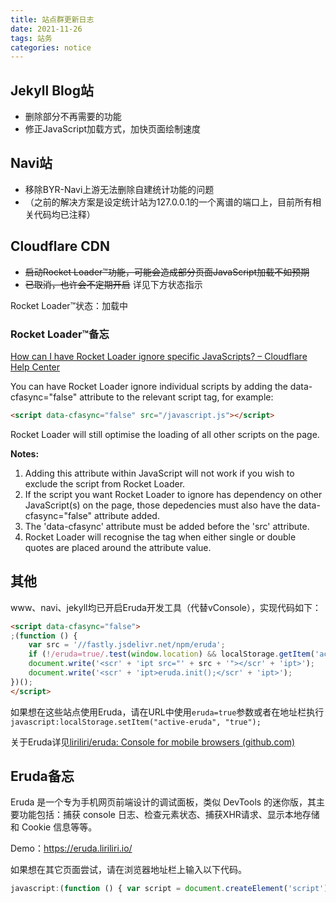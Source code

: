 ```yaml
---
title: 站点群更新日志
date: 2021-11-26
tags: 站务
categories: notice
---
```


## Jekyll Blog站

* 删除部分不再需要的功能
* 修正JavaScript加载方式，加快页面绘制速度

## Navi站

* 移除BYR-Navi上游无法删除自建统计功能的问题
* （之前的解决方案是设定统计站为127.0.0.1的一个离谱的端口上，目前所有相关代码均已注释）

## Cloudflare CDN

* ~~启动Rocket Loader™功能，可能会造成部分页面JavaScript加载不如预期~~
* ~~已取消，也许会不定期开启~~ 详见下方状态指示

<p>Rocket Loader™状态：<span id="rocketloader-status">加载中</span></p>
<script>
    if (typeof __rocketLoaderEventCtor == "undefined") {
        document.getElementById("rocketloader-status").innerHTML = "未启动";
    } else {
        document.getElementById("rocketloader-status").innerHTML = "已启动";
    }
</script>

### Rocket Loader™备忘

[How can I have Rocket Loader ignore specific JavaScripts? – Cloudflare Help Center](https://support.cloudflare.com/hc/en-us/articles/200169436-How-can-I-have-Rocket-Loader-ignore-specific-JavaScripts-)

You can have Rocket Loader ignore individual scripts by adding the data-cfasync="false" attribute to the relevant script tag, for example:

```html
<script data-cfasync="false" src="/javascript.js"></script>
```

Rocket Loader will still optimise the loading of all other scripts on the page.

**Notes:**

1. Adding this attribute within JavaScript will not work if you wish to exclude the script from Rocket Loader.
2. If the script you want Rocket Loader to ignore has dependency on other JavaScript(s) on the page, those depedencies must also have the data-cfasync="false" attribute added.
3. The 'data-cfasync' attribute must be added before the 'src' attribute. 
4. Rocket Loader will recognise the tag when either single or double quotes are placed around the attribute value. 

## 其他

www、navi、jekyll均已开启Eruda开发工具（代替vConsole），实现代码如下：

```html
<script data-cfasync="false">
;(function () {
    var src = '//fastly.jsdelivr.net/npm/eruda';
    if (!/eruda=true/.test(window.location) && localStorage.getItem('active-eruda') != 'true') return;
    document.write('<scr' + 'ipt src="' + src + '"></scr' + 'ipt>');
    document.write('<scr' + 'ipt>eruda.init();</scr' + 'ipt>');
})();
</script>
```

如果想在这些站点使用Eruda，请在URL中使用`eruda=true`参数或者在地址栏执行`javascript:localStorage.setItem("active-eruda", "true");`

关于Eruda详见[liriliri/eruda: Console for mobile browsers (github.com)](https://github.com/liriliri/eruda)

## Eruda备忘

Eruda 是一个专为手机网页前端设计的调试面板，类似 DevTools 的迷你版，其主要功能包括：捕获 console 日志、检查元素状态、捕获XHR请求、显示本地存储和 Cookie 信息等等。

Demo：https://eruda.liriliri.io/

如果想在其它页面尝试，请在浏览器地址栏上输入以下代码。

```javascript
javascript:(function () { var script = document.createElement('script'); script.src="//fastly.jsdelivr.net/npm/eruda"; document.body.appendChild(script); script.onload = function () { eruda.init() } })();
```

